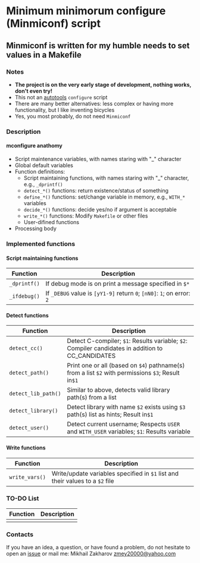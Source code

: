 # Minimum minimorum configure (Minmiconf) script

## Minmiconf is written for my humble needs to set values in a Makefile

### Notes

* **The project is on the very early stage of development, nothing works, don't even try!**
* This not an [autotools](https://www.gnu.org/software/automake/manual/html_node/Autotools-Introduction.html) `configure` script
* There are many better alternatives: less complex or having more functionality, but I like inventing bicycles
* Yes, you most probably, do not need `Minmiconf`

### Description

#### mconfigure anathomy

* Script maintenance variables, with names staring with "_" character
* Global default variables
* Function definitions:
  * Script maintaining functions, with names staring with "_" character, e.g., `_dprintf()`
  * `detect_*()` functions: return existence/status of something
  * `define_*()` functions: set/change variable in memory, e.g., `WITH_*` variables
  * `decide_*()` functions: decide yes/no if argument is acceptable
  * `write_*()` functions: Modify `Makefile` or other files
  * User-difined functions
* Processing body

### Implemented functions

#### Script maintaining functions

| Function          | Description                                                                                      |
|-------------------|--------------------------------------------------------------------------------------------------|
|`_dprintf()`       |If debug mode is on print a message specified in `$*`                                             |
|`_ifdebug()`       |If `_DEBUG` value is `[yY1-9]` return `0`; `[nN0]`: `1`; on error: `2`                            |

#### Detect functions

| Function          | Description                                                                                      |
|-------------------|--------------------------------------------------------------------------------------------------|
|`detect_cc()`      |Detect C-compiler; `$1`: Results variable; `$2`: Compiler candidates in addition to CC_CANDIDATES |
|`detect_path()`    |Print one or all (based on `$4`) pathname(s) from a list `$2` with permissions `$3`; Result in`$1`|
|`detect_lib_path()`|Similar to above, detects valid library path(s) from a list                                       |
|`detect_library()` |Detect library with name `$2` exists using `$3` path(s) list as hints; Result in`$1`              |
|`detect_user()`    |Detect current username; Respects `USER` and `WITH_USER` variables; `$1`: Results variable        |

#### Write functions

| Function          | Description                                                                                      |
|-------------------|--------------------------------------------------------------------------------------------------|
|`write_vars()`     |Write/update variables specified in `$1` list and their values to a `$2` file                     |

### TO-DO List

| Function          | Description                                                                                      |
|-------------------|--------------------------------------------------------------------------------------------------|
|                   |                                                                 |

### Contacts

If you have an idea, a question, or have found a problem, do not hesitate to open an
[issue](https://github.com/mezantrop/ts-warp/issues/new/choose) or mail me: Mikhail Zakharov <zmey20000@yahoo.com>
